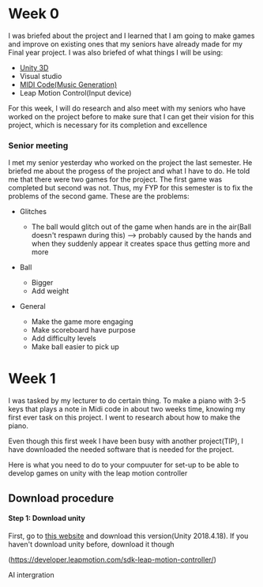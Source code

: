 # Week 0
I was briefed about the project and I learned that I am going to make games and improve on existing ones that my seniors have already made for my Final year project.
 I was also briefed of what things I will be using:
 * [Unity 3D](https://unity3d.com/get-unity/download/archive)
 * Visual studio
 * [MIDI Code(Music Generation)](https://developer.leapmotion.com/sdk-leap-motion-controller/)
 * Leap Motion Control(Input device)

For this week, I will do research and also meet with my seniors who have worked on the project before to make sure that I can get their vision for this project, which is necessary for its completion and excellence

### Senior meeting
I met my senior yesterday who worked on the project the last semester. He briefed me about the progess of the project and what I have to do. He told me that there were two games for the project. The first game was completed but second was not. Thus, my FYP for this semester is to fix the problems of the second game.
These are the problems:
* Glitches
	* The ball would glitch out of the game when hands are in the air(Ball doesn't respawn during this) --> probably caused by the hands and when they suddenly appear it creates space thus getting more and more

* Ball       
	* Bigger
	* Add weight

* General
	* Make the game more engaging
	* Make scoreboard have purpose
	* Add difficulty levels
	* Make ball easier to pick up


# Week 1
I was tasked by my lecturer to do certain thing. To make a piano with 3-5 keys that plays a note in Midi code in about two weeks time, knowing my first ever task on this project. I went to research about how to make the piano.

Even though this first week I have been busy with another project(TIP), I have downloaded the needed software that is needed for the project.

Here is what you need to do to your compuuter for set-up to be able to develop games on unity with the leap motion controller
## Download procedure

#### Step 1: Download unity
First, go to [this website](https://unity3d.com/get-unity/download/archive) and download this version(Unity 2018.4.18). If you haven't download unity before, download it though 


(https://developer.leapmotion.com/sdk-leap-motion-controller/)

AI intergration
<!--stackedit_data:
eyJoaXN0b3J5IjpbNzIzNDk0NTA5LC0xMjgzMDg5NzU1LC0xMj
IwMTY0Nzg5LDQ3MjMzMTM1NSw5NDA2MzkzMjksMTMyNjUwMTc1
NCwtMTY2OTMyMzQwNywtNDQ4MjU0MDQ3LC05NzkyMjI1NzcsLT
g4MzY0MDEsLTE0NzE3MDAyNTUsLTY1ODY0OTU1MiwtMjAwNTY3
NTM4MSwtMTk0ODU2ODI0OCw0NjM5NzQ0LDU3NDkzMTU0Miw1Nz
E4MTUzNzddfQ==
-->